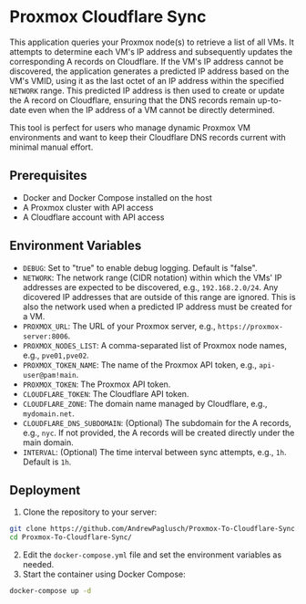 # Proxmox Cloudflare Sync

This application queries your Proxmox node(s) to retrieve a list of all VMs. It attempts to determine each VM's IP address and subsequently updates the corresponding A records on Cloudflare. If the VM's IP address cannot be discovered, the application generates a predicted IP address based on the VM's VMID, using it as the last octet of an IP address within the specified `NETWORK` range. This predicted IP address is then used to create or update the A record on Cloudflare, ensuring that the DNS records remain up-to-date even when the IP address of a VM cannot be directly determined.

This tool is perfect for users who manage dynamic Proxmox VM environments and want to keep their Cloudflare DNS records current with minimal manual effort.

## Prerequisites

- Docker and Docker Compose installed on the host
- A Proxmox cluster with API access
- A Cloudflare account with API access

## Environment Variables

- `DEBUG`: Set to "true" to enable debug logging. Default is "false".
- `NETWORK`: The network range (CIDR notation) within which the VMs' IP addresses are expected to be discovered, e.g., `192.168.2.0/24`. Any dicovered IP addresses that are outside of this range are ignored. This is also the network used when a predicted IP address must be created for a VM.
- `PROXMOX_URL`: The URL of your Proxmox server, e.g., `https://proxmox-server:8006`.
- `PROXMOX_NODES_LIST`: A comma-separated list of Proxmox node names, e.g., `pve01,pve02`.
- `PROXMOX_TOKEN_NAME`: The name of the Proxmox API token, e.g., `api-user@pam!main`.
- `PROXMOX_TOKEN`: The Proxmox API token.
- `CLOUDFLARE_TOKEN`: The Cloudflare API token.
- `CLOUDFLARE_ZONE`: The domain name managed by Cloudflare, e.g., `mydomain.net`.
- `CLOUDFLARE_DNS_SUBDOMAIN`: (Optional) The subdomain for the A records, e.g., `nyc`. If not provided, the A records will be created directly under the main domain.
- `INTERVAL`: (Optional) The time interval between sync attempts, e.g., `1h`. Default is `1h`.

## Deployment

1. Clone the repository to your server:
```bash
git clone https://github.com/AndrewPaglusch/Proxmox-To-Cloudflare-Sync.git
cd Proxmox-To-Cloudflare-Sync/
```
2. Edit the `docker-compose.yml` file and set the environment variables as needed.
3. Start the container using Docker Compose:
```bash
docker-compose up -d
```
